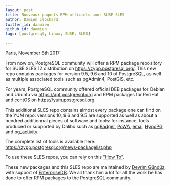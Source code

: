 ```yaml
---
layout: post
title: Nouveaux paquets RPM officiels pour SUSE SLES
author: Damien clochard
twitter_id: daamien
github_id: daamien
tags: [postgresql, Linux, SUSE, SLES]

---
```

 Paris, November 8th 2017 


From now on, PostgreSQL community will offer a RPM package repository for SUSE SLES 12 distribution on <https://zypp.postgresql.org/>.
This new repo contains packages for version 9.5, 9.6 and 10 of PostgreSQL, as well as multiple associated tools such as pgAdmin4, PostGIS, etc.

<!--MORE-->

For years, PostgreSQL community offered official DEB packages for Debian and Ubuntu via <https://apt.postgresql.org> and RPM packages for RedHat and centOS on <https://yum.postgresql.org>.

This additional SLES repo contains almost every package one can find on the YUM repo: versions 10, 9.6 and 9.5 are supported as well as about a hundred additionnal pieces of software and tools: for instance, tools produced or supported by Dalibo such as [pgBadger](http://dalibo.github.io/pgbadger/), 
[PoWA](http://dalibo.github.io/powa/), 
[emaj](https://github.com/beaud76/emaj), 
[HypoPG](http://dalibo.github.io/hypopg/) and 
[pg_activity](https://github.com/julmon/pg_activity).


The complete list of tools is available here: <https://zypp.postgresql.org/news-packagelist.php>


To use these SLES repos, you can rely on this ["How To"](https://zypp.postgresql.org/howtozypp.php).


These new packages and this SLES repo are maintained by [Devrim Gündüz](https://twitter.com/devrimgunduz), with support of [EnterpriseDB](https://www.enterprisedb.com/). We all thank him a lot for all the work he has done to offer RPM packages to the PostgreSQL community.
